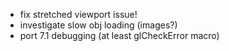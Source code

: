 * fix stretched viewport issue!
* investigate slow obj loading (images?)
* port 7.1 debugging (at least glCheckError macro)
